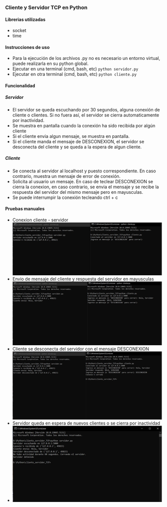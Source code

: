 ### Cliente y Servidor TCP en Python

#### Librerias utilizadas
* socket
* time

#### Instrucciones de uso

* Para la ejecución de los archivos .py no es necesario un entorno virtual, puede realizarla en su python global.
* Ejecutar en una terminal (cmd, bash, etc)
    `python servidor.py`
* Ejecutar en otra terminal (cmd, bash, etc)
    `python cliente.py`

#### Funcionalidad
##### Servidor
* El servidor se queda escuchando por 30 segundos, alguna conexión de cliente o clientes. Si no fuera así, el servidor se cierra automaticamente por inactividad.
* Se muestra en pantalla cuando la conexión ha sido recibida por algún cliente
* Si el cliente envia algun mensaje, se muestra en pantalla.
* Si el cliente manda el mensaje de DESCONEXION, el servidor se desconecta del cliente y se queda a la espera de algun cliente.
##### Cliente
* Se conecta al servidor al localhost y puesto correspondiente. En caso contrario, muestra un mensaje de error de conexión.
* Solicita al usuario un mensaje. En caso de teclear DESCONEXION se cierra la conexion, en caso contrario, se envia el mensaje y se recibe la respuesta del servidor del mismo mensaje pero en mayusculas.
* Se puede interrumpir la conexión tecleando ctrl + c

#### Pruebas manuales

* Conexion cliente - servidor
  ![cliente-servidor](https://github.com/vicogarcia16/cliente_servidor_TCP/blob/main/pruebas/1.JPG)
* Envio de mensaje del cliente y respuesta del servidor en mayusculas
  ![cliente-servidor-msj](https://github.com/vicogarcia16/cliente_servidor_TCP/blob/main/pruebas/2.JPG)
* Cliente se desconecta del servidor con el mensaje DESCONEXION
  ![cliente-servidor-desconectar](https://github.com/vicogarcia16/cliente_servidor_TCP/blob/main/pruebas/3.JPG)
* Servidor queda en espera de nuevos clientes o se cierra por inactividad
* ![cliente-servidor-espera](https://github.com/vicogarcia16/cliente_servidor_TCP/blob/main/pruebas/4.JPG)


